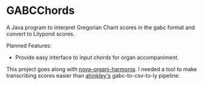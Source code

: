 # GABCChords

A Java program to interpret Gregorian Chant scores in the gabc format and convert to Lilypond scores.

Planned Features:
* Provide easy interface to input chords for organ accompaniment.

This project goes along with [nova-organi-harmonia](github.com/joeegan2202/nova-organi-harmonia). I needed a tool to make transcribing scores easier than [ahinkley's](github.com/ahinkley) gabc-to-csv-to-ly pipeline.
